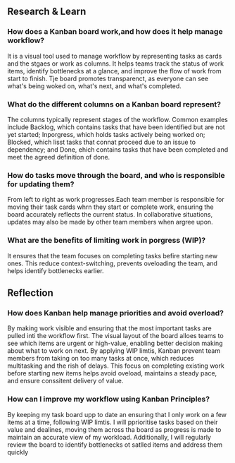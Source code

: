 ## Research & Learn
### How does a Kanban board work,and how does it help manage workflow?
It is a visual tool used to manage workflow by representing tasks as cards and the stgaes or work as columns. It helps teams track the status of work items, identify bottlenecks at a glance, and improve the flow of work from start to finish. Tje board promotes transparenct, as everyone can see what's  being woked on, what's next, and what's completed.
### What do the different columns on a Kanban board represent?
The columns typically represent stages of the workflow. Common examples include Backlog, which contains tasks that have been identified but are not yet started; Inporgress, which holds tasks actively being worked on; Blocked, which lisst tasks that connat proceed due to an issue to dependency; and Done, ehich contains tasks that have been completed and meet the agreed definition of done.
### How do tasks move through the board, and who is responsible for updating them?
From left to right as work progresses.Each team member is responsible for moving their task cards whrn they start or complete work, ensuring the board accurately reflects the current status. In collaborative situations, updates may also be made by other team members when argree upon.
### What are the benefits of limiting work in porgress (WIP)?
It ensures that the team focuses on completing tasks befire starting new ones. This reduce context-switching, prevents oveloading the team, and helps identify bottlenecks earlier.
## Reflection
### How does Kanban help manage priorities and avoid overload?
By making work visible and ensuring that the most important tasks are pulled inti the workflow first. The visual layout of the board alloes teams to see which items are urgent or high-value, enabling better decision making about what to work on next. By applying WIP limtis, Kanban prevent team members from taking on too many tasks at once, which reduces multitasking and the rish of delays. This focus on completing existing work before starting new items helps avoid oveload, maintains a steady pace, and ensure conssitent delivery of value.
### How can I improve my workflow using Kanban Principles?
By keeping my task board upp to date an ensuring that I only work on a few items at a time, following WIP limtis. I will pprioritise tasks based on their value and dealines, moving them across tha board as progress is made to maintain an accurate view of my workload. Additionally, I will regularly review the board to identify bottlenecks ot satlled items and address them quickly
